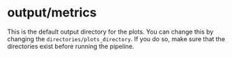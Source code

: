# output/metrics

This is the default output directory for the plots. You can change this by changing the `directories/plots_directory`. 
If you do so, make sure that the directories exist before running the pipeline.

